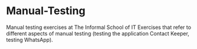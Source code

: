# Manual-Testing
Manual testing exercises at The Informal School of IT
Exercises that refer to different aspects of manual testing (testing the application Contact Keeper, testing WhatsApp).
